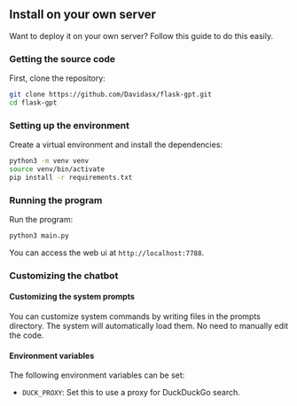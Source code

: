 ## Install on your own server

Want to deploy it on your own server? Follow this guide to do this easily.

### Getting the source code

First, clone the repository:

```bash
git clone https://github.com/Davidasx/flask-gpt.git
cd flask-gpt
```

### Setting up the environment

Create a virtual environment and install the dependencies:

```bash
python3 -m venv venv
source venv/bin/activate
pip install -r requirements.txt
```

### Running the program

Run the program:

```bash
python3 main.py
```

You can access the web ui at `http://localhost:7788`.

### Customizing the chatbot

#### Customizing the system prompts

You can customize system commands by writing files in the prompts directory. The system will automatically load them. No need to manually edit the code.

#### Environment variables

The following environment variables can be set:

- `DUCK_PROXY`: Set this to use a proxy for DuckDuckGo search.
